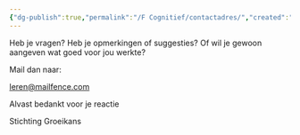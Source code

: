 ```yaml
---
{"dg-publish":true,"permalink":"/F Cognitief/contactadres/","created":"2025-06-03T21:51:43.861+02:00","updated":"2025-04-15T15:38:31.889+02:00"}
---
```


Heb je vragen?
Heb je opmerkingen of suggesties?
Of wil je gewoon aangeven wat goed voor jou werkte? 

Mail dan naar: 
 
leren@mailfence.com

Alvast bedankt voor je reactie

Stichting Groeikans